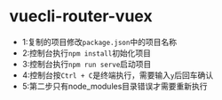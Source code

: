 # vuecli-router-vuex

- 1:复制的项目修改`package.json`中的项目名称
- 2:控制台执行`npm install`初始化项目
- 3:控制台执行`npm run serve`启动项目
- 4:控制台按`Ctrl + C`是终端执行，需要输入`y`后回车确认
- 5:第二步只有node_modules目录错误才需要重新执行
